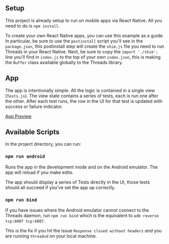 ## Setup

This project is already setup to run on mobile apps via React Native. All you need to do is `npm install`.

To create your own React Native apps, you can use this example as a guide. In particular, be sure to use the `postinstall` script you'll see in the `package.json`, this postinstall step will create the `shim.js` file you need to run Threads in your React Native. Next, be sure to copy the `import './shim';` line you'll find in `index.js` to the top of your own `index.json`, this is making the `Buffer` class available globally to the Threads library.

## App

The app is intentionally simple. All the logic is contained in a single view (`Tests.js`). The view state contains a series of tests, each is run one after the other. After each test runs, the row in the UI for that test is updated with success or failure indicator.

[App Preview](https://github.com/textileio/js-examples/blob/master/react-native-client-app/preview.gif)

## Available Scripts

In the project directory, you can run:

### `npm run android`

Runs the app in the development mode and on the Android emulator. The app will reload if you make edits.

The app should display a series of Tests directly in the UI, those tests should all succeed if you've set the app up correctly.

### `npm run bind`

If you have issues where the Android emulator cannot connect to the Threads daemon, run `npm run bind` which is the equivalent to `adb reverse tcp:6007 tcp:6007`.

This is the fix if you hit the issue `Response closed without headers` _and_ you are running `threadsd` on your local machine.
